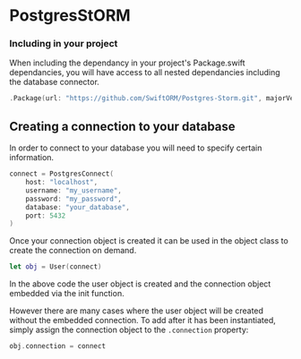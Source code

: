 # PostgresStORM

### Including in your project

When including the dependancy in your project's Package.swift dependancies, you will have access to all nested dependancies including the database connector.

``` swift
.Package(url: "https://github.com/SwiftORM/Postgres-Storm.git", majorVersion: 0, minor: 0)
```


## Creating a connection to your database

In order to connect to your database you will need to specify certain information.

``` swift
connect = PostgresConnect(
	host: "localhost",
	username: "my_username",
	password: "my_password",
	database: "your_database",
	port: 5432
)
```
Once your connection object is created it can be used in the object class to create the connection on demand.

``` swift
let obj = User(connect)
```
In the above code the user object is created and the connection object embedded via the init function.

However there are many cases where the user object will be created without the embedded connection. To add after it has been instantiated, simply assign the connection object to the `.connection` property:

``` swift
obj.connection = connect
```